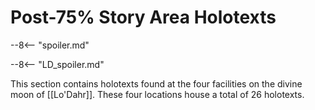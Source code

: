 # Post-75% Story Area Holotexts

--8<-- "spoiler.md"

--8<-- "LD_spoiler.md"

This section contains holotexts found at the four facilities on the divine moon of [[Lo'Dahr]]. These four locations house a total of 26 holotexts.
